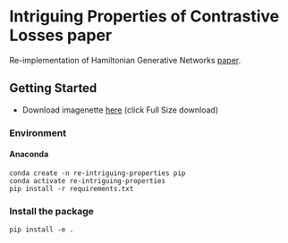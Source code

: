 # Intriguing Properties of Contrastive Losses paper
Re-implementation of Hamiltonian Generative Networks [paper](https://proceedings.neurips.cc/paper/2021/hash/628f16b29939d1b060af49f66ae0f7f8-Abstract.html).

## Getting Started
- Download imagenette [here](https://github.com/fastai/imagenette) (click Full Size download) 

### Environment

#### Anaconda

```
conda create -n re-intriguing-properties pip
conda activate re-intriguing-properties
pip install -r requirements.txt
```

### Install the package

```
pip install -e .
```
